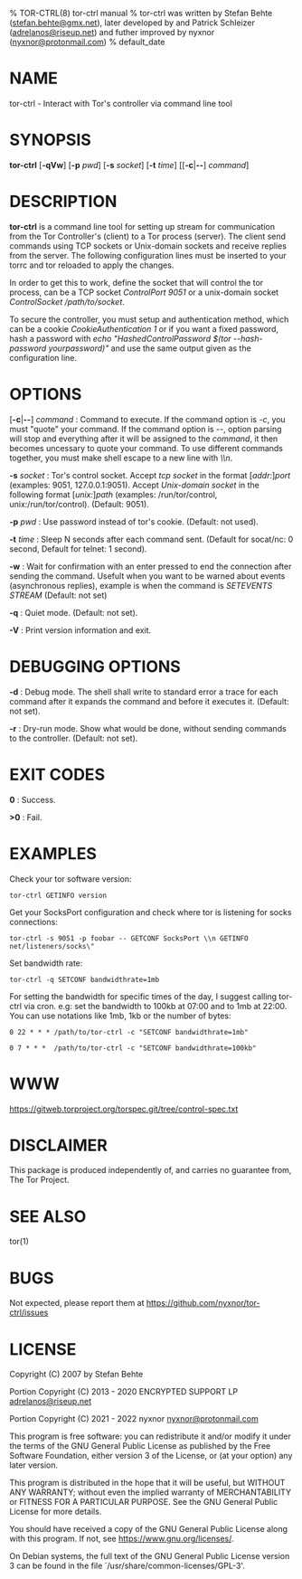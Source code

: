 % TOR-CTRL(8) tor-ctrl manual
% tor-ctrl was written by Stefan Behte (stefan.behte@gmx.net), later developed by and Patrick Schleizer (adrelanos@riseup.net) and futher improved by nyxnor (nyxnor@protonmail.com)
% default_date

# NAME

tor-ctrl - Interact with Tor's controller via command line tool

# SYNOPSIS

**tor-ctrl** [**-qVw**] [**-p** *pwd*] [**-s** *socket*] [**-t** *time*] [[**-c**|**--**] *command*]

# DESCRIPTION

**tor-ctrl** is a command line tool for setting up stream for communication from the Tor Controller's (client) to a Tor process (server). The client send commands using TCP sockets or Unix-domain sockets and receive replies from the server.
The following configuration lines must be inserted to your torrc and tor reloaded to apply the changes.

In order to get this to work, define the socket that will control the tor process, can be a TCP socket *ControlPort 9051* or a unix-domain socket *ControlSocket /path/to/socket*.

To secure the controller, you must setup and authentication method, which can be a cookie
*CookieAuthentication 1* or if you want a fixed password, hash a password with *echo "HashedControlPassword $(tor --hash-password yourpassword)"* and use the same output given as the configuration line.

# OPTIONS

[**-c**|**--**] *command*
: Command to execute. If the command option is *-c*, you must "quote" your command. If the command option is *--*, option parsing will stop and everything after it will be assigned to the *command*, it then becomes uncessary to quote your command. To use different commands together, you must make shell escape to a new line with *\\\\n*.

**-s** *socket*
: Tor's control socket. Accept *tcp socket* in the format [*addr:*]*port* (examples: 9051, 127.0.0.1:9051). Accept *Unix-domain socket* in the following format [*unix:*]*path* (examples: /run/tor/control, unix:/run/tor/control). (Default: 9051).

**-p** *pwd*
: Use password instead of tor's cookie. (Default: not used).

**-t** *time*
: Sleep N seconds after each command sent. (Default for socat/nc: 0 second, Default for telnet: 1 second).

**-w**
: Wait for confirmation with an enter pressed to end the connection after sending the command. Usefult when you want to be warned about events (asynchronous replies), example is when the command is *SETEVENTS STREAM* (Default: not set)

**-q**
: Quiet mode. (Default: not set).

**-V**
: Print version information and exit.

# DEBUGGING OPTIONS

**-d**
: Debug mode. The shell shall write to standard error a trace for each command after it expands the command and before it executes it. (Default: not set).

**-r**
: Dry-run mode. Show what would be done, without sending commands to the controller. (Default: not set).

# EXIT CODES

**0**
: Success.

**>0**
: Fail.

# EXAMPLES

Check your tor software version:
```
tor-ctrl GETINFO version
```

Get your SocksPort configuration and check where tor is listening for socks connections:
```
tor-ctrl -s 9051 -p foobar -- GETCONF SocksPort \\n GETINFO net/listeners/socks\"
```

Set bandwidth rate:
```
tor-ctrl -q SETCONF bandwidthrate=1mb
```

For setting the bandwidth for specific times of the day, I suggest calling tor-ctrl via cron. e.g: set the bandwidth to 100kb at 07:00 and to 1mb at 22:00. You can use notations like 1mb, 1kb or the number of bytes:
```
0 22 * * * /path/to/tor-ctrl -c "SETCONF bandwidthrate=1mb"

0 7 * * *  /path/to/tor-ctrl -c "SETCONF bandwidthrate=100kb"
```

# WWW

https://gitweb.torproject.org/torspec.git/tree/control-spec.txt

# DISCLAIMER

This package is produced independently of, and carries no guarantee from, The
Tor Project.

# SEE ALSO

tor(1)

# BUGS

Not expected, please report them at https://github.com/nyxnor/tor-ctrl/issues

# LICENSE

Copyright (C) 2007 by Stefan Behte

Portion Copyright (C) 2013 - 2020 ENCRYPTED SUPPORT LP <adrelanos@riseup.net>

Portion Copyright (C) 2021 - 2022 nyxnor <nyxnor@protonmail.com>

This program is free software: you can redistribute it and/or modify
it under the terms of the GNU General Public License as published by
the Free Software Foundation, either version 3 of the License, or
(at your option) any later version.

This program is distributed in the hope that it will be useful,
but WITHOUT ANY WARRANTY; without even the implied warranty of
MERCHANTABILITY or FITNESS FOR A PARTICULAR PURPOSE.  See the
GNU General Public License for more details.

You should have received a copy of the GNU General Public License
along with this program.  If not, see <https://www.gnu.org/licenses/>.

On Debian systems, the full text of the GNU General Public
License version 3 can be found in the file
`/usr/share/common-licenses/GPL-3'.

